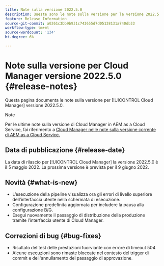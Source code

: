 ```yaml
---
title: Note sulla versione 2022.5.0
description: Queste sono le note sulla versione per la versione 2022.5.0 di Cloud Manager.
feature: Release Information
source-git-commit: a0261c3bb9b931c743655d7d05138131a740db33
workflow-type: tm+mt
source-wordcount: '134'
ht-degree: 6%

---
```



# Note sulla versione per Cloud Manager versione 2022.5.0 {#release-notes}

Questa pagina documenta le note sulla versione per [!UICONTROL Cloud Manager] versione 2022.5.0.

>[!NOTE]
>
>Per le ultime note sulla versione di Cloud Manager in AEM as a Cloud Service, fai riferimento a [Cloud Manager nelle note sulla versione corrente di AEM as a Cloud Service.](https://experienceleague.adobe.com/docs/experience-manager-cloud-service/content/implementing/using-cloud-manager/release-notes-cloud-manager/release-notes-cm-current.html)

## Data di pubblicazione {#release-date}

La data di rilascio per [!UICONTROL Cloud Manager] la versione 2022.5.0 è il 5 maggio 2022. La prossima versione è prevista per il 9 giugno 2022.

## Novità {#what-is-new}

* L’esecuzione della pipeline visualizza ora gli errori di livello superiore dell’interfaccia utente nella schermata di esecuzione.
* Configurazione predefinita aggiornata per includere la pausa alla configurazione B/G.
* Esegui nuovamente il passaggio di distribuzione della produzione tramite l’interfaccia utente di Cloud Manager.

## Correzioni di bug {#bug-fixes}

* Risultato del test delle prestazioni fuorviante con errore di timeout 504.
* Alcune esecuzioni sono rimaste bloccate nel contesto del trigger di commit e dell&#39;annullamento del passaggio di approvazione.
